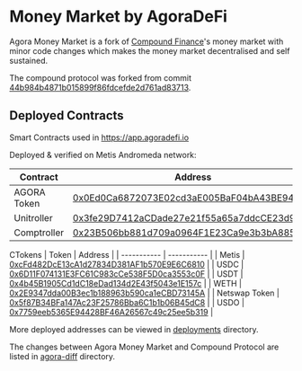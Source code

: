 # Money Market by AgoraDeFi

Agora Money Market is a fork of [Compound Finance](https://compound.finance)'s money market with minor code changes which makes the money market decentralised and self sustained.

The compound protocol was forked from commit [44b984b4871b015899f86fdcefde2d761ad83713](https://github.com/compound-finance/compound-protocol/tree/44b984b4871b015899f86fdcefde2d761ad83713).

## Deployed Contracts

Smart Contracts used in https://app.agoradefi.io

Deployed & verified on Metis Andromeda network:

| Contract      | Address |
| ----------- | ----------- |
| AGORA Token      | [0x0Ed0Ca6872073E02cd3aE005BaF04bA43BE947fA](https://andromeda-explorer.metis.io/address/0x0Ed0Ca6872073E02cd3aE005BaF04bA43BE947fA/contracts)       |
| Unitroller      | [0x3fe29D7412aCDade27e21f55a65a7ddcCE23d9B3](https://andromeda-explorer.metis.io/address/0x3fe29D7412aCDade27e21f55a65a7ddcCE23d9B3/contracts)       |
| Comptroller      | [0x23B506bb881d709a0964F1E23Ca9e3b3bA8850A1](https://andromeda-explorer.metis.io/address/0x23B506bb881d709a0964F1E23Ca9e3b3bA8850A1/contracts)       |


CTokens
| Token      | Address |
| ----------- | ----------- |
| Metis      | [0xcFd482DcE13cA1d27834D381AF1b570E9E6C6810](https://andromeda-explorer.metis.io/address/0xcFd482DcE13cA1d27834D381AF1b570E9E6C6810/contracts)       |
| USDC      | [0x6D11F074131E3FC61C983cCe538F5D0ca3553c0F](https://andromeda-explorer.metis.io/address/0x6D11F074131E3FC61C983cCe538F5D0ca3553c0F/contracts)       |
| USDT      | [0x4b45B1905Cd1dC18eDad134d2E43f5043e1E157c](https://andromeda-explorer.metis.io/address/0x4b45B1905Cd1dC18eDad134d2E43f5043e1E157c/contracts)       |
| WETH      | [0x2E9347dda00B3ec1b188963b590ca1eCBD73145A](https://andromeda-explorer.metis.io/address/0x2E9347dda00B3ec1b188963b590ca1eCBD73145A/contracts)       |
| Netswap Token      | [0x5f87B34BFa147Ac23F25786Bba6C1b1b06B45dC8](https://andromeda-explorer.metis.io/address/0x5f87B34BFa147Ac23F25786Bba6C1b1b06B45dC8/contracts)       |
| USDO      | [0x7759eeb5365E94428BF46A26567c49c25ee5b319](https://andromeda-explorer.metis.io/address/0x7759eeb5365E94428BF46A26567c49c25ee5b319/contracts)       |

More deployed addresses can be viewed in [deployments](deployments/) directory.

The changes between Agora Money Market and Compound Protocol are listed in [agora-diff](agora-diff/) directory.